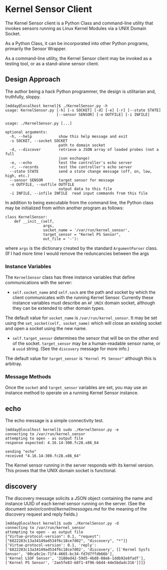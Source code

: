 # Kernel Sensor Client

The Kernel Sensor client is a Python Class and command-line utility
that invokes sensors running as Linux Kernel Modules via a UNIX Domain
Socket.

As a Python Class, it can be incorporated into other Python programs,
primarily the Sensor Wrapper.

As a command-line utility, the Kernel Sensor client may be invoked as
a testing tool, or as a stand-alone sensor client.

## Design Approach

The author being a hack Python programmer, the design is utilitarian
and, truthfully, sloppy.


    [mdday@localhost kernel]$ ./KernelSensor.py -h
    usage: KernelSensor.py [-h] [-s SOCKET] [-d] [-e] [-r] [--state STATE]
                           [--sensor SENSOR] [-o OUTFILE] [-i INFILE]

    usage: ./KernelSensor.py [...]

    optional arguments:
      -h, --help            show this help message and exit
      -s SOCKET, --socket SOCKET
                            path to domain socket
      -d, --discover        retrieve a JSON array of loaded probes (not a full
                            json exchange)
      -e, --echo            test the controller's echo server
      -r, --records         test the controller's echo server
      --state STATE         send a state change message (off, on, low, high, etc.)
      --sensor SENSOR       target sensor for message
      -o OUTFILE, --outfile OUTFILE
                            output data to this file
      -i INFILE, --infile INFILE  read input commands from this file


In addition to being executable from the command line, the Python
class may be initialized from within another program as follows:

    class KernelSensor:
        def __init__(self,
                     args,
                     socket_name = '/var/run/kernel_sensor',
                     target_sensor = "Kernel PS Sensor",
                     out_file = '-'):

where `args` is the dictionary created by the standard `ArgumentParser` class.
(If I had more time I would remove the reduncancies between the args


### Instance Variables
The `KernelSensor` class has three instance variables
that define communications with the server:

* `self.socket_name` and `self.sock` are the path and socket by which
the client communicates with the running Kernel Sensor. Currently
these instance variables must describe an `AF_UNIX` domain socket, although
they can be extended to other domain types.

The default value for `socket_name` is `/var/run/kernel_sensor`. It
may be set using the `set_socket(self, socket_name)` which will close
an existing socket and open a socket using the new name.

* `self.target_sensor` determines the sensor that will be on the
other end of the socket. `target_sensor` may be a human-readable
sensor name, or a `uuid` string. (See the `discovery` message for more
info.)

The default value for `target_sensor` is `"Kernel PS Sensor"` although
this is arbitray.

### Message Methods
Once the `socket` and `target_sensor` variables are set, you may use
an instance method to operate on a running Kernel Sensor instance.

## echo

The echo message is a simple connectivity test.

    [mdday@localhost kernel]$ sudo ./KernelSensor.py -e
    connecting to /var/run/kernel_sensor
    attempting to open - as output file
    response expected: 4.16.14-300.fc28.x86_64

    sending "echo"
    received "4.16.14-300.fc28.x86_64"

The Kernel sensor running in the server responds with its kernel
version. This proves that the UNIX domain socket is functional.

## discovery


The discovery message solicits a JSON object containing the name and
instance UUID of each kernel sensor running on the server. (See the
document _savior/control/kernel/messages.md_ for the meaning of the
discovery request and reply fields.)

    [mdday@localhost kernel]$ sudo ./KernelSensor.py -d
    connecting to /var/run/kernel_sensor
    attempting to open - as output file
    {"Virtue-protocol-version": 0.1, "request": ["6822283c13a34149ad534f6c18ce7d02", "discovery", "*"]}
    {'Virtue-protocol-version': 0.1, 'reply':
    ['6822283c13a34149ad534f6c18ce7d02', 'discovery', [['Kernel Sysfs Sensor', '00ca9c1e-71f4-4665-bc34-fd7d7ffdb66b'],
    ['Kernel LSOF Sensor', '3180ed42-59d5-4bd8-88e6-1ddb92e8fadf'],
    ['Kernel PS Sensor', '2ae5fe83-b8f1-4f96-b6d4-44e5bdadc316']]]}


